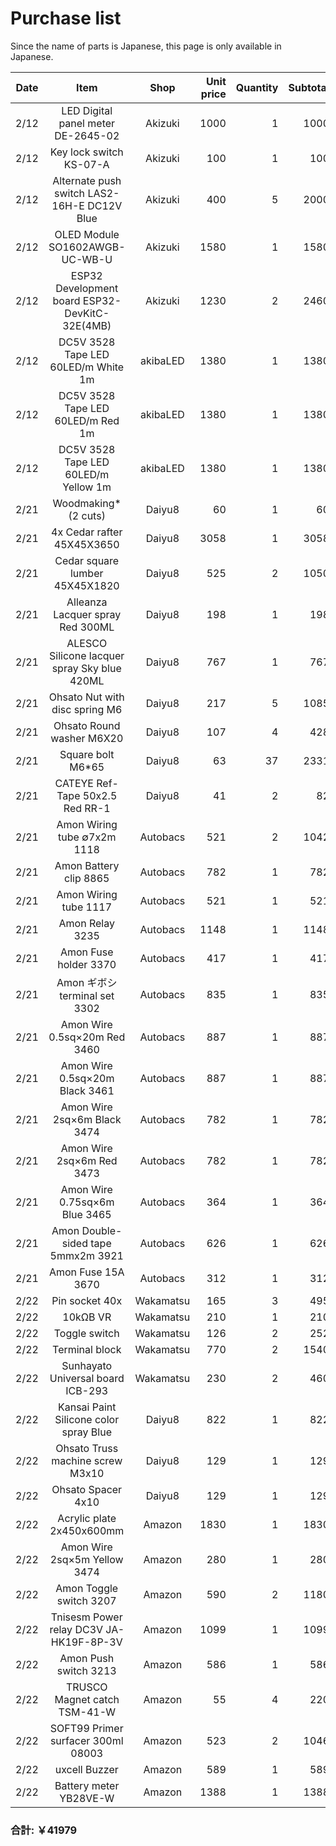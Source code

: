 # Purchase list

Since the name of parts is Japanese, this page is only available in Japanese.

|Date|Item|Shop|Unit price|Quantity|Subtotal|
|:-:|:-:|:-:|--:|--:|--:|
|2/12|LED Digital panel meter DE-2645-02|Akizuki|1000|1|1000|
|2/12|Key lock switch KS-07-A|Akizuki|100|1|100|
|2/12|Alternate push switch LAS2-16H-E DC12V Blue|Akizuki|400|5|2000|
|2/12|OLED Module SO1602AWGB-UC-WB-U|Akizuki|1580|1|1580|
|2/12|ESP32 Development board ESP32-DevKitC-32E(4MB)|Akizuki|1230|2|2460|
|2/12|DC5V 3528 Tape LED 60LED/m White 1m|akibaLED|1380|1|1380|
|2/12|DC5V 3528 Tape LED 60LED/m Red 1m|akibaLED|1380|1|1380|
|2/12|DC5V 3528 Tape LED 60LED/m Yellow 1m|akibaLED|1380|1|1380|
|2/21|Woodmaking* (2 cuts)|Daiyu8|60|1|60|
|2/21|4x Cedar rafter 45X45X3650|Daiyu8|3058|1|3058|
|2/21|Cedar square lumber 45X45X1820|Daiyu8|525|2|1050|
|2/21|Alleanza Lacquer spray Red 300ML|Daiyu8|198|1|198|
|2/21|ALESCO Silicone lacquer spray Sky blue 420ML|Daiyu8|767|1|767|
|2/21|Ohsato Nut with disc spring M6|Daiyu8|217|5|1085|
|2/21|Ohsato Round washer M6X20|Daiyu8|107|4|428|
|2/21|Square bolt M6*65|Daiyu8|63|37|2331|
|2/21|CATEYE Ref-Tape 50x2.5 Red RR-1|Daiyu8|41|2|82|
|2/21|Amon Wiring tube ∅7x2m 1118|Autobacs|521|2|1042|
|2/21|Amon Battery clip 8865|Autobacs|782|1|782|
|2/21|Amon Wiring tube 1117|Autobacs|521|1|521|
|2/21|Amon Relay 3235|Autobacs|1148|1|1148|
|2/21|Amon Fuse holder 3370|Autobacs|417|1|417|
|2/21|Amon ギボシ terminal set 3302|Autobacs|835|1|835|
|2/21|Amon Wire 0.5sq×20m Red 3460|Autobacs|887|1|887|
|2/21|Amon Wire 0.5sq×20m Black 3461|Autobacs|887|1|887|
|2/21|Amon Wire 2sq×6m Black 3474|Autobacs|782|1|782|
|2/21|Amon Wire 2sq×6m Red 3473|Autobacs|782|1|782|
|2/21|Amon Wire 0.75sq×6m Blue 3465|Autobacs|364|1|364|
|2/21|Amon Double-sided tape 5mmx2m 3921|Autobacs|626|1|626|
|2/21|Amon Fuse 15A 3670|Autobacs|312|1|312|
|2/22|Pin socket 40x|Wakamatsu|165|3|495|
|2/22|10kΩB VR|Wakamatsu|210|1|210|
|2/22|Toggle switch|Wakamatsu|126|2|252|
|2/22|Terminal block|Wakamatsu|770|2|1540|
|2/22|Sunhayato Universal board ICB-293|Wakamatsu|230|2|460|
|2/22|Kansai Paint Silicone color spray Blue|Daiyu8|822|1|822|
|2/22|Ohsato Truss machine screw M3x10|Daiyu8|129|1|129|
|2/22|Ohsato Spacer 4x10|Daiyu8|129|1|129|
|2/22|Acrylic plate 2x450x600mm|Amazon|1830|1|1830|
|2/22|Amon Wire 2sq×5m Yellow 3474|Amazon|280|1|280|
|2/22|Amon Toggle switch 3207|Amazon|590|2|1180|
|2/22|Tnisesm Power relay DC3V JA-HK19F-8P-3V|Amazon|1099|1|1099|
|2/22|Amon Push switch 3213|Amazon|586|1|586|
|2/22|TRUSCO Magnet catch TSM-41-W|Amazon|55|4|220|
|2/22|SOFT99 Primer surfacer 300ml 08003|Amazon|523|2|1046|
|2/22|uxcell Buzzer|Amazon|589|1|589|
|2/22|Battery meter YB28VE-W|Amazon|1388|1|1388|

### 合計: ￥41979
